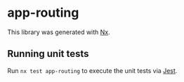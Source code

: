 # app-routing

This library was generated with [Nx](https://nx.dev).

## Running unit tests

Run `nx test app-routing` to execute the unit tests via [Jest](https://jestjs.io).
